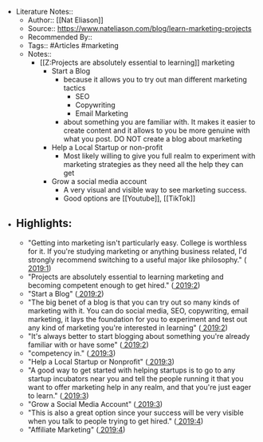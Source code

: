 - Literature Notes::
    - Author:: [[Nat Eliason]]
    - Source:: https://www.nateliason.com/blog/learn-marketing-projects
    - Recommended By:: 
    - Tags:: #Articles #marketing
    - Notes::
        - [[Z:Projects are absolutely essential to learning]] marketing
            - Start a Blog 
                - because it allows you to try out man different marketing tactics
                    - SEO
                    - Copywriting
                    - Email Marketing
                - about something you are familiar with. It makes it easier to create content and it allows to you be more genuine with what you post. DO NOT create a blog about marketing
            - Help a Local Startup or non-profit
                - Most likely willing to give you full realm to experiment with marketing strategies as they need all the help they can get
            - Grow a social media account
                - A very visual and visible way to see marketing success.
                - Good options are [[Youtube]], [[TikTok]]
- ## Highlights:
    - "Getting into marketing isn't particularly easy. College is worthless for it. If you're studying marketing or anything business related, I'd strongly recommend switching to a useful major like philosophy." ([ 2019:1](zotero://open-pdf/library/items/PY7XWTYI?page=1))
    - "Projects are absolutely essential to learning marketing and becoming competent enough to get hired." ([ 2019:2](zotero://open-pdf/library/items/PY7XWTYI?page=2))
    - "Start a Blog" ([ 2019:2](zotero://open-pdf/library/items/PY7XWTYI?page=2))
    - "The big benet of a blog is that you can try out so many kinds of marketing with it. You can do social media, SEO, copywriting, email marketing, it lays the foundation for you to experiment and test out any kind of marketing you're interested in learning" ([ 2019:2](zotero://open-pdf/library/items/PY7XWTYI?page=2))
    - "It's always better to start blogging about something you're already familiar with or have some" ([ 2019:2](zotero://open-pdf/library/items/PY7XWTYI?page=2))
    - "competency in." ([ 2019:3](zotero://open-pdf/library/items/PY7XWTYI?page=3))
    - "Help a Local Startup or Nonprofit" ([ 2019:3](zotero://open-pdf/library/items/PY7XWTYI?page=3))
    - "A good way to get started with helping startups is to go to any startup incubators near you and tell the people running it that you want to offer marketing help in any realm, and that you're just eager to learn." ([ 2019:3](zotero://open-pdf/library/items/PY7XWTYI?page=3))
    - "Grow a Social Media Account" ([ 2019:3](zotero://open-pdf/library/items/PY7XWTYI?page=3))
    - "This is also a great option since your success will be very visible when you talk to people trying to get hired." ([ 2019:4](zotero://open-pdf/library/items/PY7XWTYI?page=4))
    - "Affiliate Marketing" ([ 2019:4](zotero://open-pdf/library/items/PY7XWTYI?page=4))
